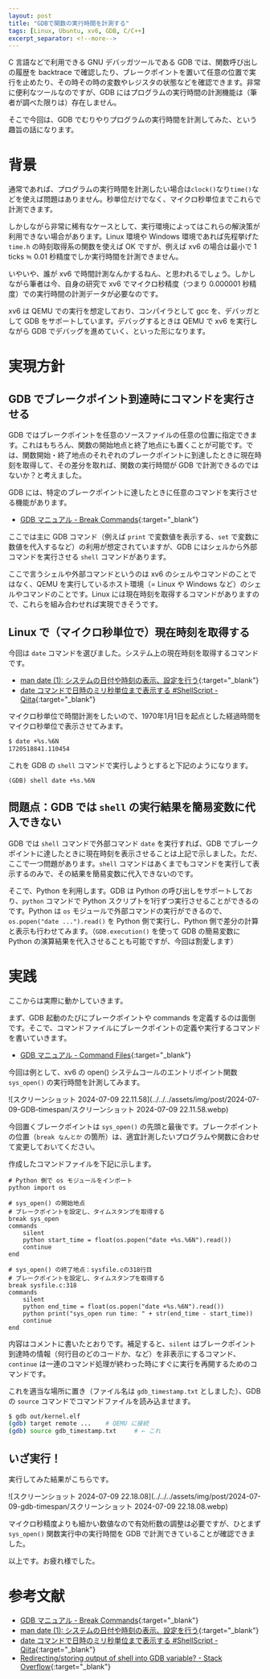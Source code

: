 ```yaml
---
layout: post
title: "GDBで関数の実行時間を計測する"
tags: [Linux, Ubuntu, xv6, GDB, C/C++]
excerpt_separator: <!--more-->
---
```


C 言語などで利用できる GNU デバッガツールである GDB では、関数呼び出しの履歴を backtrace で確認したり、ブレークポイントを置いて任意の位置で実行を止めたり、その時その時の変数やレジスタの状態などを確認できます。非常に便利なツールなのですが、GDB にはプログラムの実行時間の計測機能は（筆者が調べた限りは）存在しません。

そこで今回は、GDB でむりやりプログラムの実行時間を計測してみた、という趣旨の話になります。

<!--more-->

# 背景

通常であれば、プログラムの実行時間を計測したい場合は``clock()``なり``time()``などを使えば問題はありません。秒単位だけでなく、マイクロ秒単位までこれらで計測できます。

しかしながら非常に稀有なケースとして、実行環境によってはこれらの解決策が利用できない場合があります。Linux 環境や Windows 環境であれば先程挙げた ``time.h`` の時刻取得系の関数を使えば OK ですが、例えば xv6 の場合は最小で 1 ticks ≒ 0.01 秒精度でしか実行時間を計測できません。

いやいや、誰が xv6 で時間計測なんかするねん、と思われるでしょう。しかしながら筆者は今、自身の研究で xv6 でマイクロ秒精度（つまり 0.000001 秒精度）での実行時間の計測データが必要なのです。

xv6 は QEMU での実行を想定しており、コンパイラとして gcc を、デバッガとして GDB をサポートしています。デバッグするときは QEMU で xv6 を実行しながら GDB でデバッグを進めていく、といった形になります。

# 実現方針

## GDB でブレークポイント到達時にコマンドを実行させる

GDB ではブレークポイントを任意のソースファイルの任意の位置に指定できます。これはもちろん、関数の開始地点と終了地点にも置くことが可能です。では、関数開始・終了地点のそれぞれのブレークポイントに到達したときに現在時刻を取得して、その差分を取れば、関数の実行時間が GDB で計測できるのではないか？と考えました。

GDB には、特定のブレークポイントに達したときに任意のコマンドを実行させる機能があります。

- [GDB マニュアル - Break Commands](https://flex.phys.tohoku.ac.jp/texi/GDB-j/GDB-j_22.html){:target="_blank"}

ここでは主に GDB コマンド（例えば ``print`` で変数値を表示する、``set`` で変数に数値を代入するなど）の利用が想定されていますが、GDB にはシェルから外部コマンドを実行させる ``shell`` コマンドがあります。

ここで言うシェルや外部コマンドというのは xv6 のシェルやコマンドのことではなく、QEMU を実行しているホスト環境（= Linux や Windows など）のシェルやコマンドのことです。Linux には現在時刻を取得するコマンドがありますので、これらを組み合わせれば実現できそうです。

## Linux で（マイクロ秒単位で）現在時刻を取得する

今回は ``date`` コマンドを選びました。システム上の現在時刻を取得するコマンドです。

- [man date (1): システムの日付や時刻の表示、設定を行う](https://ja.manpages.org/date){:target="_blank"}
- [date コマンドで日時のミリ秒単位まで表示する #ShellScript - Qiita](https://qiita.com/niwasawa/items/9502e97b6c4d28d24042){:target="_blank"}

マイクロ秒単位で時間計測をしたいので、1970年1月1日を起点とした経過時間をマイクロ秒単位で表示させてみます。

```bash
$ date +%s.%6N
1720518841.110454
```

これを GDB の ``shell`` コマンドで実行しようとすると下記のようになります。

```basg
(GDB) shell date +%s.%6N
```

## 問題点：GDB では ``shell`` の実行結果を簡易変数に代入できない

GDB では ``shell`` コマンドで外部コマンド ``date`` を実行すれば、GDB でブレークポイントに達したときに現在時刻を表示させることは上記で示しました。ただ、ここで一つ問題があります。``shell`` コマンドはあくまでもコマンドを実行して表示するのみで、その結果を簡易変数に代入できないのです。

そこで、Python を利用します。GDB は Python の呼び出しをサポートしており、``python`` コマンドで Python スクリプトを1行ずつ実行させることができるのです。Python は ``os`` モジュールで外部コマンドの実行ができるので、 ``os.popen("date ...").read()`` を Python 側で実行し、Python 側で差分の計算と表示も行わせてみます。（``GDB.execution()`` を使って GDB の簡易変数に Python の演算結果を代入させることも可能ですが、今回は割愛します）

# 実践

ここからは実際に動かしていきます。

まず、GDB 起動のたびにブレークポイントや commands を定義するのは面倒です。そこで、コマンドファイルにブレークポイントの定義や実行するコマンドを書いていきます。

- [GDB マニュアル - Command Files](https://flex.phys.tohoku.ac.jp/texi/GDB-j/GDB-j_54.html){:target="_blank"}

今回は例として、xv6 の open() システムコールのエントリポイント関数 ``sys_open()`` の実行時間を計測してみます。

![スクリーンショット 2024-07-09 22.11.58](../../../assets/img/post/2024-07-09-GDB-timespan/スクリーンショット 2024-07-09 22.11.58.webp)

今回置くブレークポイントは ``sys_open()`` の先頭と最後です。ブレークポイントの位置（``break なんとか`` の箇所）は、適宜計測したいプログラムや関数に合わせて変更しておいてください。

作成したコマンドファイルを下記に示します。

```
# Python 側で os モジュールをインポート
python import os

# sys_open() の開始地点
# ブレークポイントを設定し、タイムスタンプを取得する
break sys_open
commands
    silent
    python start_time = float(os.popen("date +%s.%6N").read())
    continue
end

# sys_open() の終了地点：sysfile.cの318行目
# ブレークポイントを設定し、タイムスタンプを取得する
break sysfile.c:318
commands
    silent
    python end_time = float(os.popen("date +%s.%6N").read())
    python print("sys_open run time: " + str(end_time - start_time))
    continue
end
```

内容はコメントに書いたとおりです。補足すると、``silent`` はブレークポイント到達時の情報（何行目のどのコードか、など）を非表示にするコマンド、``continue`` は一連のコマンド処理が終わった時にすぐに実行を再開するためのコマンドです。



これを適当な場所に置き（ファイル名は ``gdb_timestamp.txt`` としました）、GDB の ``source`` コマンドでコマンドファイルを読み込ませます。

```bash
$ gdb out/kernel.elf
(gdb) target remote ...    # QEMU に接続
(gdb) source gdb_timestamp.txt     # ← これ
```

## いざ実行！

実行してみた結果がこちらです。

![スクリーンショット 2024-07-09 22.18.08](../../../assets/img/post/2024-07-09-gdb-timespan/スクリーンショット 2024-07-09 22.18.08.webp)

マイクロ秒精度よりも細かい数値なので有効桁数の調整は必要ですが、ひとまず ``sys_open()`` 関数実行中の実行時間を GDB で計測できていることが確認できました。

以上です。お疲れ様でした。

# 参考文献

- [GDB マニュアル - Break Commands](https://flex.phys.tohoku.ac.jp/texi/GDB-j/GDB-j_22.html){:target="_blank"}
- [man date (1): システムの日付や時刻の表示、設定を行う](https://ja.manpages.org/date){:target="_blank"}
- [date コマンドで日時のミリ秒単位まで表示する #ShellScript - Qiita](https://qiita.com/niwasawa/items/9502e97b6c4d28d24042){:target="_blank"}
- [Redirecting/storing output of shell into GDB variable? - Stack Overflow](https://stackoverflow.com/questions/6885923/redirecting-storing-output-of-shell-into-gdb-variable){:target="_blank"}
